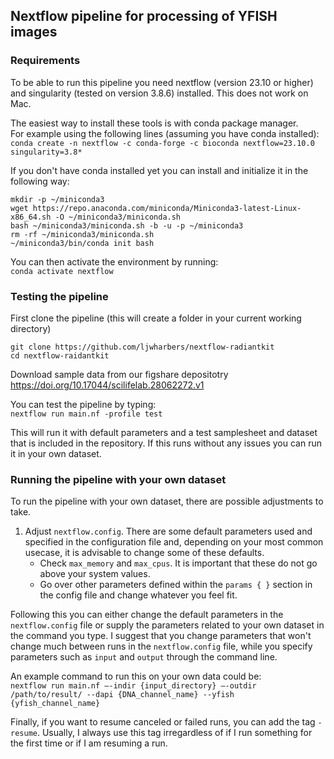 ## Nextflow pipeline for processing of YFISH images

### Requirements
To be able to run this pipeline you need nextflow (version 23.10 or higher) and singularity (tested on version 3.8.6) installed. This does not work on Mac.

The easiest way to install these tools is with conda package manager.  
For example using the following lines (assuming you have conda installed):  
`conda create -n nextflow -c conda-forge -c bioconda nextflow=23.10.0 singularity=3.8*`

If you don't have conda installed yet you can install and initialize it in the following way:  
```
mkdir -p ~/miniconda3
wget https://repo.anaconda.com/miniconda/Miniconda3-latest-Linux-x86_64.sh -O ~/miniconda3/miniconda.sh
bash ~/miniconda3/miniconda.sh -b -u -p ~/miniconda3
rm -rf ~/miniconda3/miniconda.sh
~/miniconda3/bin/conda init bash
```

You can then activate the environment by running:  
`conda activate nextflow`

### Testing the pipeline
First clone the pipeline (this will create a folder in your current working directory)  
```
git clone https://github.com/ljwharbers/nextflow-radiantkit
cd nextflow-raidantkit
```

Download sample data from our figshare depositotry
https://doi.org/10.17044/scilifelab.28062272.v1

You can test the pipeline by typing:  
`nextflow run main.nf -profile test`  

This will run it with default parameters and a test samplesheet and dataset that is included in the repository. If this runs without any issues you can run it in your own dataset.
### Running the pipeline with your own dataset
To run the pipeline with your own dataset, there are possible adjustments to take.

1. Adjust `nextflow.config`.  There are some default parameters used and specified in the configuration file and, depending on your most common usecase, it is advisable to change some of these defaults.
   * Check `max_memory` and `max_cpus`. It is important that these do not go above your system values.
   * Go over other parameters defined within the `params { }` section in the config file and change whatever you feel fit.  

Following this you can either change the default parameters in the `nextflow.config` file or supply the parameters related to your own dataset in the command you type. I suggest that you change parameters that won't change much between runs in the `nextflow.config` file, while you specify parameters such as `input` and `output` through the command line.

An example command to run this on your own data could be:  
`nextflow run main.nf –-indir {input_directory} –-outdir /path/to/result/ --dapi {DNA_channel_name} --yfish {yfish_channel_name}`

Finally, if you want to resume canceled or failed runs, you can add the tag `-resume`. Usually, I always use this tag irregardless of if I run something for the first time or if I am resuming a run.
